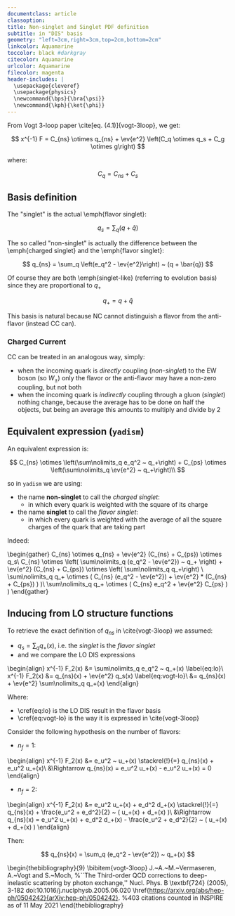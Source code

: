 ```yaml
---
documentclass: article
classoption:
title: Non-singlet and Singlet PDF definition
subtitle: in "DIS" basis
geometry: "left=3cm,right=3cm,top=2cm,bottom=2cm"
linkcolor: Aquamarine
toccolor: black #darkgray
citecolor: Aquamarine
urlcolor: Aquamarine
filecolor: magenta
header-includes: |
  \usepackage{cleveref}
  \usepackage{physics}
  \newcommand{\bps}{\bra{\psi}}
  \newcommand{\kph}{\ket{\phi}}
---
```


<!--compile with:-->
<!--pandoc -s -o q_{ns}.pdf q_{ns}.md-->

From Vogt 3-loop paper \cite[eq. $(4.1)$]{vogt-3loop}, we get:

$$
x^{-1} F = C_{ns} \otimes q_{ns} + \ev{e^2} \left(C_q \otimes q_s + C_g \otimes g\right)
$$

where:

$$
C_q = C_{ns} + C_s
$$

## Basis definition

The "singlet" is the actual \emph{flavor singlet}:

$$
q_s = \sum_q  (q + \bar{q})
$$

The so called "non-singlet" is actually the difference between the \emph{charged
singlet} and the \emph{flavor singlet}:

$$
q_{ns} = \sum_q \left(e_q^2 - \ev{e^2}\right) ~ (q + \bar{q})
$$

Of course they are both \emph{singlet-like} (referring to evolution basis) since
they are proportional to $q_+$

$$
q_+ = q + \bar{q}
$$

This basis is natural because NC cannot distinguish a flavor from the
anti-flavor (instead CC can).

### Charged Current

CC can be treated in an analogous way, simply:

- when the incoming quark is _directly_ coupling (_non-singlet_) to the EW boson
  (so $W_{\pm}$) only the flavor or the anti-flavor may have a non-zero
  coupling, but not both
- when the incoming quark is _indirectly_ coupling through a gluon (_singlet_)
  nothing change, because the average has to be done on half the objects, but
  being an average this amounts to multiply and divide by $2$

## Equivalent expression (`yadism`)

An equivalent expression is:

$$
C_{ns} \otimes \left(\sum\nolimits_q e_q^2 ~ q_+\right) +
C_{ps} \otimes \left(\sum\nolimits_q \ev{e^2} ~ q_+\right)\\
$$

so in `yadism` we are using:

- the name **non-singlet** to call the _charged singlet_:
  - in which every quark is weighted with the square of its charge
- the name **singlet** to call the _flavor singlet_:
  - in which every quark is weighted with the average of all the square charges
    of the quark that are taking part

Indeed:

<!-- prettier-ignore -->
\begin{gather}
C_{ns} \otimes q_{ns} + \ev{e^2} (C_{ns} + C_{ps}) \otimes q_s\\
C_{ns} \otimes \left( \sum\nolimits_q (e_q^2 - \ev{e^2}) ~ q_+ \right) +
\ev{e^2} (C_{ns} + C_{ps}) \otimes \left( \sum\nolimits_q q_+\right) \\
\sum\nolimits_q q_+ \otimes ( C_{ns}  (e_q^2 - \ev{e^2}) + \ev{e^2} \* (C_{ns} + C_{ps}) ) )\\
\sum\nolimits_q q_+ \otimes ( C_{ns}  e_q^2 + \ev{e^2} C_{ps} ) )
\end{gather}

## Inducing from LO structure functions

To retrieve the exact definition of $q_{ns}$ in \cite{vogt-3loop} we assumed:

- $q_s = \sum\nolimits_q q_+(x)$, i.e. the _singlet_ is the _flavor singlet_
- and we compare the LO DIS expressions

<!-- prettier-ignore -->
\begin{align}
x^{-1} F_2(x) &=  \sum\nolimits_q e_q^2 ~ q_+(x) \label{eq:lo}\\
x^{-1} F_2(x) &=  q_{ns}(x) + \ev{e^2} q_s(x) \label{eq:vogt-lo}\\
&=  q_{ns}(x) + \ev{e^2} \sum\nolimits_q q_+(x)
\end{align}

Where:

- \cref{eq:lo} is the LO DIS result in the flavor basis
- \cref{eq:vogt-lo} is the way it is expressed in \cite{vogt-3loop}

Consider the following hypothesis on the number of flavors:

- $n_f=1$:

<!-- prettier-ignore -->
\begin{align}
x^{-1} F_2(x) &= e_u^2 ~ u_+(x) \stackrel{!}{=} q_{ns}(x) + e_u^2 u_+(x)\\
&\Rightarrow q_{ns}(x) = e_u^2 u_+(x) - e_u^2 u_+(x) = 0
\end{align}

- $n_f=2$:

<!-- prettier-ignore -->
\begin{align}
x^{-1} F_2(x)  &= e_u^2 u_+(x) + e_d^2 d_+(x) \stackrel{!}{=} q_{ns}(x) +
\frac{e_u^2 + e_d^2}{2} ~ ( u_+(x) + d_+(x) )\\
&\Rightarrow q_{ns}(x) = e_u^2 u_+(x) + e_d^2 d_+(x) - \frac{e_u^2 + e_d^2}{2} ~ ( u_+(x) + d_+(x) )
\end{align}

Then:

$$
q_{ns}(x) = \sum_q (e_q^2 - \ev{e^2}) ~ q_+(x)
$$

\begin{thebibliography}{9}
\bibitem{vogt-3loop}
J.~A.~M.~Vermaseren, A.~Vogt and S.~Moch,
%``The Third-order QCD corrections to deep-inelastic scattering by photon exchange,''
Nucl. Phys. B \textbf{724} (2005), 3-182
doi:10.1016/j.nuclphysb.2005.06.020
\href{https://arxiv.org/abs/hep-ph/0504242}{arXiv:hep-ph/0504242}.
%403 citations counted in INSPIRE as of 11 May 2021
\end{thebibliography}

<!-- vim: set ft=pandoc: -->
